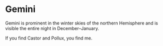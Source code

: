 # Gemini

Gemini is prominent in the winter skies of the northern Hemisphere and is visible the entire night in December–January.

If you find Castor and Pollux, you find me.
